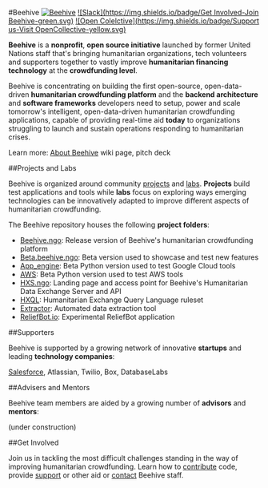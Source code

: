 #Beehive
[![Beehive](https://img.shields.io/badge/Website-Beehive.ngo-blue.svg)](https://beehive.ngo) [![Slack](https://img.shields.io/badge/Get Involved-Join Beehive-green.svg)](https://github.com/BeehiveNGO/Beehive/wiki/Contribute) [![Open Colelctive](https://img.shields.io/badge/Support us-Visit OpenCollective-yellow.svg)](https://opencollective.com/beehive)

**Beehive** is a **nonprofit**, **open source initiative** launched by former United Nations staff that's bringing humanitarian organizations, tech volunteers and supporters together to vastly improve **humanitarian financing technology** at the **crowdfunding level**.

Beehive is concentrating on building the first open-source, open-data-driven **humanitarian crowdfunding platform** and the **backend architecture** and **software frameworks** developers need to setup, power and scale tomorrow's intelligent, open-data-driven humanitarian crowdfunding applications, capable of providing real-time aid **today** to organizations struggling to launch and sustain operations responding to humanitarian crises.

Learn more: [About Beehive](https://github.com/BeehiveNGO/Beehive/wiki/About-Beehive) wiki page, pitch deck

##Projects and Labs

Beehive is organized around community [projects](https://github.com/BeehiveNGO/Beehive/wiki/Project-List) and [labs](https://github.com/BeehiveNGO/Beehive/wiki/Labs). **Projects** build test applications and tools while **labs** focus on exploring ways emerging technologies can be innovatively adapted to improve different aspects of humanitarian crowdfunding.

The Beehive repository houses the following **project folders**:

- [Beehive.ngo](https://github.com/BeehiveNGO/Beehive/tree/master/beehive.ngo): Release version of Beehive's humanitarian crowdfunding platform
- [Beta.beehive.ngo](https://github.com/BeehiveNGO/Beehive/tree/master/beta.beehive.ngo): Beta version used to showcase and test new features 
- [App_engine](https://github.com/BeehiveNGO/Beehive/tree/master/app_engine): Beta Python version used to test Google Cloud tools
- [AWS](https://github.com/BeehiveNGO/Beehive/tree/master/aws): Beta Python version used to test AWS tools 
- [HXS.ngo](https://github.com/BeehiveNGO/Beehive/tree/master/hxs.ngo): Landing page and access point for Beehive's Humanitarian Data Exchange Server and API
- [HXQL](https://github.com/BeehiveNGO/Beehive/tree/master/hxql): Humanitarian Exchange Query Language ruleset
- [Extractor](https://github.com/BeehiveNGO/Beehive/tree/master/extractor): Automated data extraction tool
- [ReliefBot.io](https://github.com/BeehiveNGO/Beehive/tree/master/reliefbot.io): Experimental ReliefBot application

##Supporters

Beehive is supported by a growing network of innovative **startups** and leading **technology companies**:

[Salesforce](http://Salesforce.com), Atlassian, Twilio, Box, DatabaseLabs

##Advisers and Mentors

Beehive team members are aided by a growing number of **advisors** and **mentors**:

(under construction)

##Get Involved

Join us in tackling the most difficult challenges standing in the way of improving humanitarian crowdfunding. Learn how to [contribute](https://github.com/BeehiveNGO/Beehive/wiki/Contribute) code, provide [support](https://github.com/BeehiveNGO/Beehive/wiki/Support) or other aid or [contact](https://github.com/BeehiveNGO/Beehive/wiki/Contact) Beehive staff.
